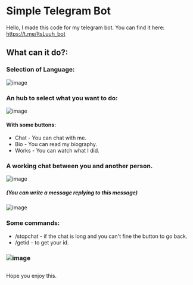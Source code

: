 # Simple Telegram Bot
Hello, I made this code for my telegram bot. You can find it here: https://t.me/ItsLuuh_bot
## What can it do?:

### Selection of Language:
![image](https://user-images.githubusercontent.com/69093609/175719662-98885494-7e8c-4d54-b892-01c7b8d3e0f1.png)
### An hub to select what you want to do:
![image](https://user-images.githubusercontent.com/69093609/175719710-7d8bb03c-3f7e-4c7c-8973-5d9ba0bcd835.png)
#### With some buttons:
- Chat - You can chat with me.
- Bio - You can read my biography.
- Works - You can watch what I did. 
### A working chat between you and another person.
![image](https://user-images.githubusercontent.com/69093609/175719555-c6feb3d7-fd3f-4e28-ac07-caeddfdae47b.png)
##### (You can write a message replying to this message)
![image](https://user-images.githubusercontent.com/69093609/175719444-4f0ec6cf-53dd-4176-b6fd-d2d7dec14154.png)
### Some commands:
- /stopchat - if the chat is long and you can't fine the button to go back.
- /getid - to get your id.
### ![image](https://user-images.githubusercontent.com/69093609/175720318-3a40b690-023e-4f9e-87b1-d960854c0f37.png)
##
Hope you enjoy this.
